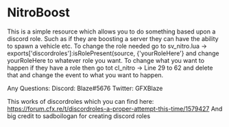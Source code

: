 # NitroBoost
This is a simple resource which allows you to do something based upon a discord role. Such as if they are boosting a server they can have the ability to spawn a vehicle etc.
To change the role needed go to sv_nitro.lua -> exports['discordroles']:isRolePresent(source, {'yourRoleHere'} and change yourRoleHere to whatever role you want.
To change what you want to happen if they have a role then go tot cl_nitro -> Line 29 to 62 and delete that and change the event to what you want to happen.

Any Questions:
Discord: Blaze#5676
Twitter: GFXBlaze

This works of discordroles which you can find here:
https://forum.cfx.re/t/discordroles-a-proper-attempt-this-time/1579427
And big credit to sadboilogan for creating discord roles


